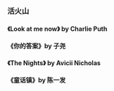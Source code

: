<!-- @format -->

### 活火山

#### 《Look at me now》 by Charlie Puth

#### 《你的答案》by 子尧

#### 《The Nights》 by Avicii Nicholas

#### 《童话镇》by 陈一发
